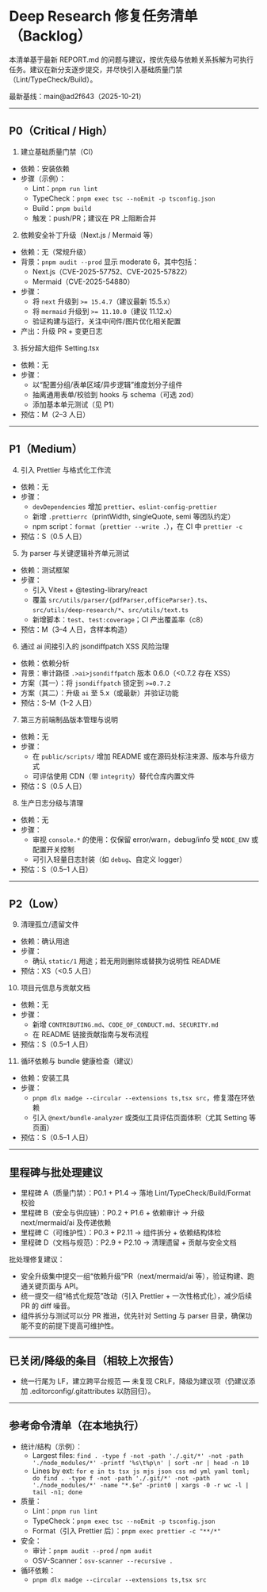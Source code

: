 # Deep Research 修复任务清单（Backlog）

本清单基于最新 REPORT.md 的问题与建议，按优先级与依赖关系拆解为可执行任务。建议在新分支逐步提交，并尽快引入基础质量门禁（Lint/TypeCheck/Build）。

最新基线：main@ad2f643（2025-10-21）

---

## P0（Critical / High）

1) 建立基础质量门禁（CI）
- 依赖：安装依赖
- 步骤（示例）：
  - Lint：`pnpm run lint`
  - TypeCheck：`pnpm exec tsc --noEmit -p tsconfig.json`
  - Build：`pnpm build`
  - 触发：push/PR；建议在 PR 上阻断合并

2) 依赖安全补丁升级（Next.js / Mermaid 等）
- 依赖：无（常规升级）
- 背景：`pnpm audit --prod` 显示 moderate 6，其中包括：
  - Next.js（CVE-2025-57752、CVE-2025-57822）
  - Mermaid（CVE-2025-54880）
- 步骤：
  - 将 `next` 升级到 `>= 15.4.7`（建议最新 15.5.x）
  - 将 `mermaid` 升级到 `>= 11.10.0`（建议 11.12.x）
  - 验证构建与运行，关注中间件/图片优化相关配置
- 产出：升级 PR + 变更日志

3) 拆分超大组件 Setting.tsx
- 依赖：无
- 步骤：
  - 以“配置分组/表单区域/异步逻辑”维度划分子组件
  - 抽离通用表单/校验到 hooks 与 schema（可选 zod）
  - 添加基本单元测试（见 P1）
- 预估：M（2–3 人日）

---

## P1（Medium）

4) 引入 Prettier 与格式化工作流
- 依赖：无
- 步骤：
  - `devDependencies` 增加 `prettier`、`eslint-config-prettier`
  - 新增 `.prettierrc`（printWidth, singleQuote, semi 等团队约定）
  - npm script：`format`（`prettier --write .`），在 CI 中 `prettier -c`
- 预估：S（0.5 人日）

5) 为 parser 与关键逻辑补齐单元测试
- 依赖：测试框架
- 步骤：
  - 引入 Vitest + @testing-library/react
  - 覆盖 `src/utils/parser/{pdfParser,officeParser}.ts`、`src/utils/deep-research/*`、`src/utils/text.ts`
  - 新增脚本：`test`、`test:coverage`；CI 产出覆盖率（c8）
- 预估：M（3–4 人日，含样本构造）

6) 通过 ai 间接引入的 jsondiffpatch XSS 风险治理
- 依赖：依赖分析
- 背景：审计路径 `.>ai>jsondiffpatch` 版本 0.6.0（<0.7.2 存在 XSS）
- 方案（其一）：将 `jsondiffpatch` 锁定到 `>=0.7.2`
- 方案（其二）：升级 `ai` 至 5.x（或最新）并验证功能
- 预估：S–M（1–2 人日）

7) 第三方前端制品版本管理与说明
- 依赖：无
- 步骤：
  - 在 `public/scripts/` 增加 README 或在源码处标注来源、版本与升级方式
  - 可评估使用 CDN（带 `integrity`）替代仓库内置文件
- 预估：S（0.5 人日）

8) 生产日志分级与清理
- 依赖：无
- 步骤：
  - 审视 `console.*` 的使用：仅保留 error/warn，debug/info 受 `NODE_ENV` 或配置开关控制
  - 可引入轻量日志封装（如 `debug`、自定义 logger）
- 预估：S（0.5–1 人日）

---

## P2（Low）

9) 清理孤立/遗留文件
- 依赖：确认用途
- 步骤：
  - 确认 `static/1` 用途；若无用则删除或替换为说明性 README
- 预估：XS（<0.5 人日）

10) 项目元信息与贡献文档
- 依赖：无
- 步骤：
  - 新增 `CONTRIBUTING.md`、`CODE_OF_CONDUCT.md`、`SECURITY.md`
  - 在 README 链接贡献指南与发布流程
- 预估：S（0.5–1 人日）

11) 循环依赖与 bundle 健康检查（建议）
- 依赖：安装工具
- 步骤：
  - `pnpm dlx madge --circular --extensions ts,tsx src`，修复潜在环依赖
  - 引入 `@next/bundle-analyzer` 或类似工具评估页面体积（尤其 Setting 等页面）
- 预估：S（0.5–1 人日）

---

## 里程碑与批处理建议

- 里程碑 A（质量门禁）：P0.1 + P1.4 → 落地 Lint/TypeCheck/Build/Format 校验
- 里程碑 B（安全与供应链）：P0.2 + P1.6 + 依赖审计 → 升级 next/mermaid/ai 及传递依赖
- 里程碑 C（可维护性）：P0.3 + P2.11 → 组件拆分 + 依赖结构体检
- 里程碑 D（文档与规范）：P2.9 + P2.10 → 清理遗留 + 贡献与安全文档

批处理修复建议：
- 安全升级集中提交一组“依赖升级”PR（next/mermaid/ai 等），验证构建、跑通关键页面与 API。
- 统一提交一组“格式化规范”改动（引入 Prettier + 一次性格式化），减少后续 PR 的 diff 噪音。
- 组件拆分与测试可以分 PR 推进，优先针对 Setting 与 parser 目录，确保功能不变的前提下提高可维护性。

---

## 已关闭/降级的条目（相较上次报告）

- 统一行尾为 LF，建立跨平台规范 — 未复现 CRLF，降级为建议项（仍建议添加 .editorconfig/.gitattributes 以防回归）。

---

## 参考命令清单（在本地执行）

- 统计/结构（示例）：
  - Largest files: `find . -type f -not -path './.git/*' -not -path './node_modules/*' -printf '%s\t%p\n' | sort -nr | head -n 10`
  - Lines by ext: `for e in ts tsx js mjs json css md yml yaml toml; do find . -type f -not -path './.git/*' -not -path './node_modules/*' -name "*.$e" -print0 | xargs -0 -r wc -l | tail -n1; done`
- 质量：
  - Lint：`pnpm run lint`
  - TypeCheck：`pnpm exec tsc --noEmit -p tsconfig.json`
  - Format（引入 Prettier 后）：`pnpm exec prettier -c "**/*"`
- 安全：
  - 审计：`pnpm audit --prod` / `npm audit`
  - OSV-Scanner：`osv-scanner --recursive .`
- 循环依赖：
  - `pnpm dlx madge --circular --extensions ts,tsx src`
